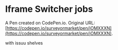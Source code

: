 # Iframe Switcher jobs

A Pen created on CodePen.io. Original URL: [https://codepen.io/surveyormarket/pen/jOMXXXN](https://codepen.io/surveyormarket/pen/jOMXXXN).

with issuu shelves
